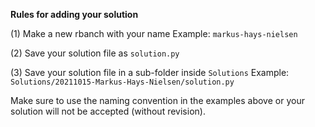 **Rules for adding your solution**

(1) Make a new rbanch with your name
    Example: `markus-hays-nielsen`

(2) Save your solution file as `solution.py`

(3) Save your solution file in a sub-folder inside `Solutions`
    Example: `Solutions/20211015-Markus-Hays-Nielsen/solution.py`

Make sure to use the naming convention in the examples above or your
solution will not be accepted (without revision).